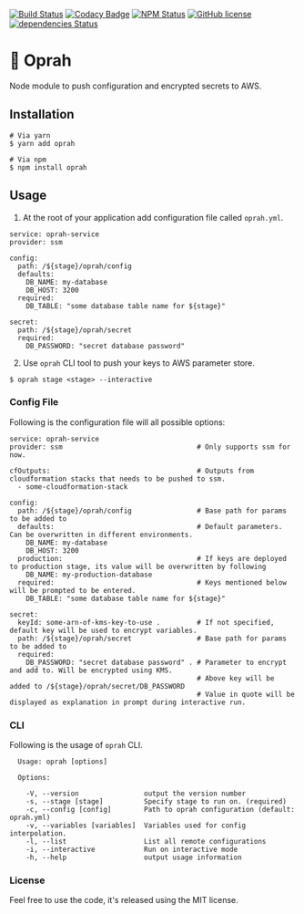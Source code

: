 [![Build Status][travis-image]][travis-url]
[![Codacy Badge][codacy-image]][codacy-url]
[![NPM Status][npm-image]][npm-url]
[![GitHub license][license-image]][license-url]
[![dependencies Status][dependencies-image]][dependencies-url]

# 🐝 Oprah

Node module to push configuration and encrypted secrets to AWS.

## Installation

```
# Via yarn
$ yarn add oprah

# Via npm
$ npm install oprah
```

## Usage

1. At the root of your application add configuration file called `oprah.yml`.

```
service: oprah-service
provider: ssm

config:
  path: /${stage}/oprah/config
  defaults:
    DB_NAME: my-database
    DB_HOST: 3200
  required:
    DB_TABLE: "some database table name for ${stage}"

secret:
  path: /${stage}/oprah/secret
  required:
    DB_PASSWORD: "secret database password"
```

2. Use `oprah` CLI tool to push your keys to AWS parameter store.

```
$ oprah stage <stage> --interactive
```

### Config File

Following is the configuration file will all possible options:


```
service: oprah-service
provider: ssm                                 # Only supports ssm for now.

cfOutputs:                                    # Outputs from cloudformation stacks that needs to be pushed to ssm.
  - some-cloudformation-stack

config:
  path: /${stage}/oprah/config                # Base path for params to be added to
  defaults:                                   # Default parameters. Can be overwritten in different environments.
    DB_NAME: my-database
    DB_HOST: 3200
  production:                                 # If keys are deployed to production stage, its value will be overwritten by following
    DB_NAME: my-production-database
  required:                                   # Keys mentioned below will be prompted to be entered.
    DB_TABLE: "some database table name for ${stage}"

secret:
  keyId: some-arn-of-kms-key-to-use .         # If not specified, default key will be used to encrypt variables.
  path: /${stage}/oprah/secret                # Base path for params to be added to
  required:
    DB_PASSWORD: "secret database password" . # Parameter to encrypt and add to. Will be encrypted using KMS.
                                              # Above key will be added to /${stage}/oprah/secret/DB_PASSWORD
                                              # Value in quote will be displayed as explanation in prompt during interactive run.
```

### CLI

Following is the usage of `oprah` CLI.

```
  Usage: oprah [options]

  Options:

    -V, --version                output the version number
    -s, --stage [stage]          Specify stage to run on. (required)
    -c, --config [config]        Path to oprah configuration (default: oprah.yml)
    -v, --variables [variables]  Variables used for config interpolation.
    -l, --list                   List all remote configurations
    -i, --interactive            Run on interactive mode
    -h, --help                   output usage information

```

### License

Feel free to use the code, it's released using the MIT license.

[travis-image]: https://travis-ci.org/ACloudGuru/oprah.svg?branch=master
[travis-url]: https://travis-ci.org/ACloudGuru/oprah
[dependencies-image]:https://david-dm.org/ACloudGuru/oprah/status.svg
[dependencies-url]:https://david-dm.org/ACloudGuru/oprah
[npm-image]:https://img.shields.io/npm/v/oprah.svg
[npm-url]:https://www.npmjs.com/package/oprah
[codacy-image]:https://api.codacy.com/project/badge/Grade/6464d14b26214357ba838d2cdbdfcb8e
[codacy-url]:https://www.codacy.com/app/subash.adhikari/oprah?utm_source=github.com&amp;utm_medium=referral&amp;utm_content=ACloudGuru/oprah&amp;utm_campaign=Badge_Grade
[license-image]:https://img.shields.io/github/license/ACloudGuru/oprah.svg
[license-url]:https://github.com/ACloudGuru/oprah/blob/master/LICENSE
